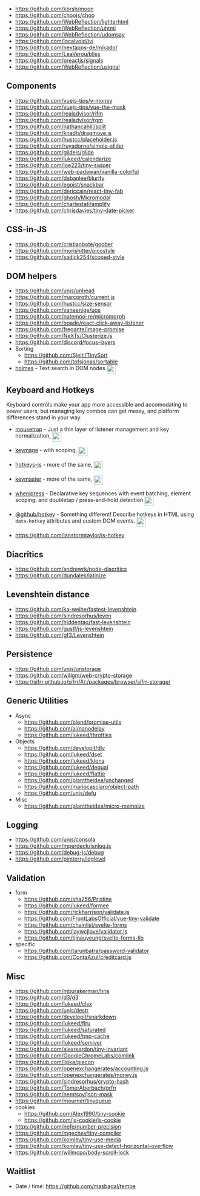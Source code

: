 - https://github.com/kbrsh/moon
- https://github.com/choojs/choo
- https://github.com/WebReflection/lighterhtml
- https://github.com/WebReflection/uhtml
- https://github.com/WebReflection/udomsay
- https://github.com/localvoid/ivi
- https://github.com/nextapps-de/mikado/
- https://github.com/LeaVerou/bliss
- https://github.com/preactjs/signals
- https://github.com/WebReflection/usignal

## Components

- https://github.com/vuejs-tips/v-money
- https://github.com/vuejs-tips/vue-the-mask
- https://github.com/realadvisor/rifm
- https://github.com/realadvisor/rgm
- https://github.com/nathancahill/split
- https://github.com/knadh/dragmove.js
- https://github.com/hustcc/placeholder.js
- https://github.com/ruyadorno/simple-slider
- https://github.com/glidejs/glide
- https://github.com/lukeed/calendarize
- https://github.com/joe223/tiny-swiper
- https://github.com/web-padawan/vanilla-colorful
- https://github.com/dabanlee/blurify
- https://github.com/egoist/snackbar
- https://github.com/dericcain/react-tiny-fab
- https://github.com/ghosh/Micromodal
- https://github.com/charlestati/amplify
- https://github.com/chrisdavies/tiny-date-picker

## CSS-in-JS

- https://github.com/cristianbote/goober
- https://github.com/morishitter/picostyle
- https://github.com/sadick254/scoped-style

## DOM helpers

- https://github.com/unjs/unhead
- https://github.com/marcoroth/current.js
- https://github.com/hustcc/size-sensor
- https://github.com/vaneenige/uos
- https://github.com/natemoo-re/micromorph
- https://github.com/ooade/react-click-away-listener
- https://github.com/fregante/image-promise
- https://github.com/NeXTs/Clusterize.js
- https://github.com/discord/focus-layers
- Sorting
  - https://github.com/Sjeiti/TinySort
  - https://github.com/tofsjonas/sortable
- [holmes](https://github.com/Haroenv/holmes) - Text search in DOM nodes <img align="top" height="24" src="https://deno.bundlejs.com/?q=holmes.js&badge=">

## Keyboard and Hotkeys

Keyboard controls make your app more accessible and accomodating to power users, but managing key combos can get messy, and platform differences stand in your way. 

- [mousetrap](https://github.com/ccampbell/mousetrap) - Just a thin layer of listener management and key normalization, <img align="top" height="24" src="https://deno.bundlejs.com/?q=mousetrap&badge=">
- [keymage](https://github.com/piranha/keymage) - with scoping, <img align="top" height="24" src="https://deno.bundlejs.com/?q=keymage&badge=">

- [hotkeys-js](https://github.com/jaywcjlove/hotkeys-js) - more of the same, <img align="top" height="24" src="https://deno.bundlejs.com/?q=hotkeys-js&badge=">
- [keymaster](https://github.com/madrobby/keymaster) - more of the same, <img align="top" height="24" src="https://deno.bundlejs.com/?q=keymaster&badge=">


- [whenipress](https://github.com/lukeraymonddowning/whenipress) - Declarative key sequences with event batching, element scoping, and doubletap / press-and-hold detection <img align="top" height="24" src="https://deno.bundlejs.com/?q=whenipress&treeshake=[{+default+}]&badge=">
- [@github/hotkey](https://github.com/github/hotkey) - Something different! Describe hotkeys in HTML using `data-hotkey` attributes and custom DOM events. <img align="top" height="24" src="https://deno.bundlejs.com/?q=@github/hotkey&treeshake=[{+install+}]&badge=">

- https://github.com/ianstormtaylor/is-hotkey

## Diacritics

- https://github.com/andrewrk/node-diacritics
- https://github.com/dundalek/latinize

## Levenshtein distance

- https://github.com/ka-weihe/fastest-levenshtein
- https://github.com/sindresorhus/leven
- https://github.com/hiddentao/fast-levenshtein
- https://github.com/gustf/js-levenshtein
- https://github.com/gf3/Levenshtein

## Persistence

- https://github.com/unjs/unstorage
- https://github.com/willgm/web-crypto-storage
- https://sifrr.github.io/sifrr/#/./packages/browser/sifrr-storage/

## Generic Utilities

- Async
  - https://github.com/blend/promise-utils
  - https://github.com/ai/nanodelay
  - https://github.com/lukeed/throttles
- Objects
  - https://github.com/developit/dlv
  - https://github.com/lukeed/dset
  - https://github.com/lukeed/klona
  - https://github.com/lukeed/dequal
  - https://github.com/lukeed/flattie
  - https://github.com/planttheidea/unchanged
  - https://github.com/mariocasciaro/object-path
  - https://github.com/unjs/defu
- Misc
  - https://github.com/planttheidea/micro-memoize

## Logging

- https://github.com/unjs/consola
- https://github.com/mperdeck/jsnlog.js
- https://github.com/debug-js/debug
- https://github.com/pimterry/loglevel

## Validation

- form
  - https://github.com/sha256/Pristine
  - https://github.com/lukeed/formee
  - https://github.com/rickharrison/validate.js
  - https://github.com/FrontLabsOfficial/vue-tiny-validate
  - https://github.com/chainlist/svelte-forms
  - https://github.com/jaywcjlove/validator.js
  - https://github.com/tjinauyeung/svelte-forms-lib
- specific
  - https://github.com/tarunbatra/password-validator
  - https://github.com/ContaAzul/creditcard.js

## Misc

- https://github.com/mburakerman/hrjs
- https://github.com/d3/d3
- https://github.com/lukeed/clsx
- https://github.com/unjs/destr
- https://github.com/developit/snarkdown
- https://github.com/lukeed/flru
- https://github.com/lukeed/saturated
- https://github.com/lukeed/tmp-cache
- https://github.com/lukeed/semiver
- https://github.com/alexreardon/tiny-invariant
- https://github.com/GoogleChromeLabs/comlink
- https://github.com/lipka/piecon
- https://github.com/openexchangerates/accounting.js
- https://github.com/openexchangerates/money.js
- https://github.com/sindresorhus/crypto-hash
- https://github.com/TomerAberbach/grfn
- https://github.com/nemtsov/json-mask
- https://github.com/mourner/tinyqueue
- cookies
  - https://github.com/Alex1990/tiny-cookie
  - https://github.com/js-cookie/js-cookie
- https://github.com/nefe/number-precision
- https://github.com/mgechev/tiny-compiler
- https://github.com/komlev/tiny-use-media
- https://github.com/komlev/tiny-use-detect-horizontal-overflow
- https://github.com/willmcpo/body-scroll-lock

## Waitlist

- Date / time: https://github.com/masbagal/tempe
